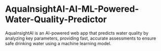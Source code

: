 # AquaInsightAI-AI-ML-Powered-Water-Quality-Predictor
AquaInsightAI is an AI-powered web app that predicts water quality by analyzing key parameters, providing fast, accurate assessments to ensure safe drinking water using a machine learning model.
